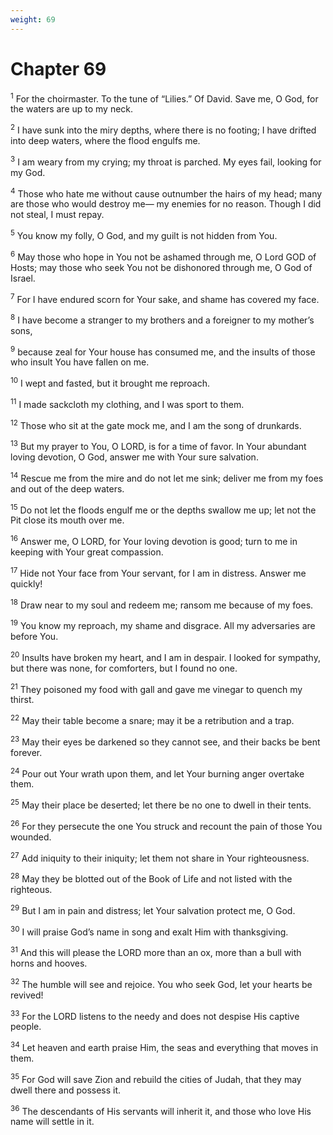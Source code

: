 ```yaml
---
weight: 69
---
```


# Chapter 69

<sup>1</sup> For the choirmaster. To the tune of “Lilies.” Of David. Save me, O God, for the waters are up to my neck. 

<sup>2</sup> I have sunk into the miry depths, where there is no footing; I have drifted into deep waters, where the flood engulfs me. 

<sup>3</sup> I am weary from my crying; my throat is parched. My eyes fail, looking for my God. 

<sup>4</sup> Those who hate me without cause outnumber the hairs of my head; many are those who would destroy me— my enemies for no reason. Though I did not steal, I must repay. 

<sup>5</sup> You know my folly, O God, and my guilt is not hidden from You. 

<sup>6</sup> May those who hope in You not be ashamed through me, O Lord GOD of Hosts; may those who seek You not be dishonored through me, O God of Israel. 

<sup>7</sup> For I have endured scorn for Your sake, and shame has covered my face. 

<sup>8</sup> I have become a stranger to my brothers and a foreigner to my mother’s sons, 

<sup>9</sup> because zeal for Your house has consumed me, and the insults of those who insult You have fallen on me. 

<sup>10</sup> I wept and fasted, but it brought me reproach. 

<sup>11</sup> I made sackcloth my clothing, and I was sport to them. 

<sup>12</sup> Those who sit at the gate mock me, and I am the song of drunkards. 

<sup>13</sup> But my prayer to You, O LORD, is for a time of favor. In Your abundant loving devotion, O God, answer me with Your sure salvation. 

<sup>14</sup> Rescue me from the mire and do not let me sink; deliver me from my foes and out of the deep waters. 

<sup>15</sup> Do not let the floods engulf me or the depths swallow me up; let not the Pit close its mouth over me. 

<sup>16</sup> Answer me, O LORD, for Your loving devotion is good; turn to me in keeping with Your great compassion. 

<sup>17</sup> Hide not Your face from Your servant, for I am in distress. Answer me quickly! 

<sup>18</sup> Draw near to my soul and redeem me; ransom me because of my foes. 

<sup>19</sup> You know my reproach, my shame and disgrace. All my adversaries are before You. 

<sup>20</sup> Insults have broken my heart, and I am in despair. I looked for sympathy, but there was none, for comforters, but I found no one. 

<sup>21</sup> They poisoned my food with gall and gave me vinegar to quench my thirst. 

<sup>22</sup> May their table become a snare; may it be a retribution and a trap. 

<sup>23</sup> May their eyes be darkened so they cannot see, and their backs be bent forever. 

<sup>24</sup> Pour out Your wrath upon them, and let Your burning anger overtake them. 

<sup>25</sup> May their place be deserted; let there be no one to dwell in their tents. 

<sup>26</sup> For they persecute the one You struck and recount the pain of those You wounded. 

<sup>27</sup> Add iniquity to their iniquity; let them not share in Your righteousness. 

<sup>28</sup> May they be blotted out of the Book of Life and not listed with the righteous. 

<sup>29</sup> But I am in pain and distress; let Your salvation protect me, O God. 

<sup>30</sup> I will praise God’s name in song and exalt Him with thanksgiving. 

<sup>31</sup> And this will please the LORD more than an ox, more than a bull with horns and hooves. 

<sup>32</sup> The humble will see and rejoice. You who seek God, let your hearts be revived! 

<sup>33</sup> For the LORD listens to the needy and does not despise His captive people. 

<sup>34</sup> Let heaven and earth praise Him, the seas and everything that moves in them. 

<sup>35</sup> For God will save Zion and rebuild the cities of Judah, that they may dwell there and possess it. 

<sup>36</sup> The descendants of His servants will inherit it, and those who love His name will settle in it. 


